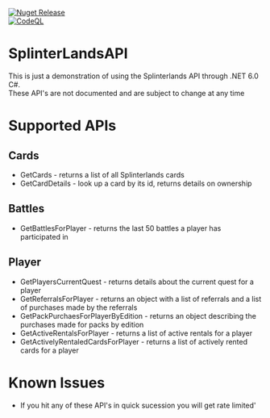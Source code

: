 [![Nuget Release](https://github.com/farpetrad/SplinterLandsAPI/actions/workflows/Publish.yaml/badge.svg?event=push)](https://github.com/farpetrad/SplinterLandsAPI/actions/workflows/Publish.yaml)
<br />
[![CodeQL](https://github.com/farpetrad/SplinterLandsAPI/actions/workflows/CodeQL.yaml/badge.svg?branch=master)](https://github.com/farpetrad/SplinterLandsAPI/actions/workflows/CodeQL.yaml)

# SplinterLandsAPI

This is just a demonstration of using the Splinterlands API through .NET 6.0 C#.  
These API's are not documented and are subject to change at any time

# Supported APIs

## Cards

* GetCards - returns a list of all Splinterlands cards
* GetCardDetails - look up a card by its id, returns details on ownership

## Battles

* GetBattlesForPlayer - returns the last 50 battles a player has participated in

## Player

* GetPlayersCurrentQuest - returns details about the current quest for a player
* GetReferralsForPlayer - returns an object with a list of referrals and a list of purchases made by the referrals
* GetPackPurchaesForPlayerByEdition - returns an object describing the purchases made for packs by edition
* GetActiveRentalsForPlayer - returns a list of active rentals for a player
* GetActivelyRentaledCardsForPlayer - returns a list of actively rented cards for a player

# Known Issues
- If you hit any of these API's in quick sucession you will get rate limited'
